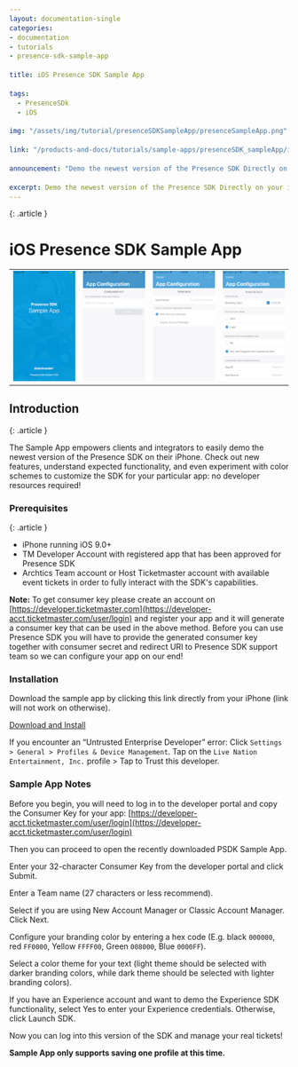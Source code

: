 ```yaml
---
layout: documentation-single
categories:
- documentation
- tutorials
- presence-sdk-sample-app

title: iOS Presence SDK Sample App

tags:
  - PresenceSDk
  - iOS

img: "/assets/img/tutorial/presenceSDKSampleApp/presenceSampleApp.png"

link: "/products-and-docs/tutorials/sample-apps/presenceSDK_sampleApp/iOS/index.html"

announcement: "Demo the newest version of the Presence SDK Directly on your iPhone!"

excerpt: Demo the newest version of the Presence SDK Directly on your iPhone!
---
```


{: .article }
# iOS Presence SDK Sample App
<div class="col-lg-12 config-block">
	<table style="border: none;">
		<tr style="background-color: #FFFFF; border: none;">
			<td style="border: none;"><img src="/assets/img/tutorial/presenceSDKSampleApp/ios_sampleapp_0.png"></td>
			<td style="border: none;"><img src="/assets/img/tutorial/presenceSDKSampleApp/ios_sampleapp_1.png"></td>
			<td style="border: none;"><img src="/assets/img/tutorial/presenceSDKSampleApp/ios_sampleapp_2.png"></td>
			<td style="border: none;"><img src="/assets/img/tutorial/presenceSDKSampleApp/ios_sampleapp_3.png"></td>
		</tr>
	</table>
</div>

## Introduction
{: .article }

The Sample App empowers clients and integrators to easily demo the newest version of the Presence SDK on their iPhone.
Check out new features, understand expected functionality, and even experiment with color schemes to customize the SDK for your particular app: no developer resources required!


### Prerequisites
{: .article }
- iPhone running iOS 9.0+
- TM Developer Account with registered app that has been approved for Presence SDK
- Archtics Team account or Host Ticketmaster account with available event tickets in order to fully interact with the SDK's capabilities.

**Note:** To get consumer key please create an account on [https://developer.ticketmaster.com](https://developer-acct.ticketmaster.com/user/login) and register your app and it will generate a consumer key that can be used in the above method. Before you can use Presence SDK you will have to provide the generated consumer key together with consumer secret and redirect URI to Presence SDK support team so we can configure your app on our end!

### Installation
Download the sample app by clicking this link directly from your iPhone (link will not work on otherwise).

<a class="button button-blue" href="itms-services://?action=download-manifest&amp;url=localhost:4000/products-and-docs/sdks/presence/ios/app.plist">Download and Install</a>

If you encounter an “Untrusted Enterprise Developer” error:
Click `Settings > General > Profiles & Device Management`.
Tap on the `Live Nation Entertainment, Inc.` profile > Tap to Trust this developer.

### Sample App Notes
Before you begin, you will need to log in to the developer portal and copy the Consumer Key for your app: [https://developer-acct.ticketmaster.com/user/login](https://developer-acct.ticketmaster.com/user/login)

Then you can proceed to open the recently downloaded PSDK Sample App.

Enter your 32-character Consumer Key from the developer portal and click Submit.

Enter a Team name (27 characters or less recommend).

Select if you are using New Account Manager or Classic Account Manager.
Click Next.

Configure your branding color by entering a hex code (E.g. black `000000`, red `FF0000`, Yellow `FFFF00`, Green `008000`, Blue `0000FF`).

Select a color theme for your text (light theme should be selected with darker branding colors, while dark theme should be selected with lighter branding colors).

If you have an Experience account and want to demo the Experience SDK functionality, select Yes to enter your Experience credentials.
Otherwise, click Launch SDK.

Now you can log into this version of the SDK and manage your real tickets! 

**Sample App only supports saving one profile at this time.**